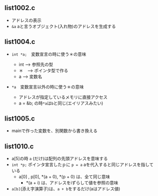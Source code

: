 ## list1002.c
-  アドレスの表示
-  `&a` aと言うオブジェクト(入れ物)のアドレスを生成する

## list1004.c
- `int *a;`　変数宣言の時に使う＊の意味
  - int --> 参照先の型
  - ＊　--> ポインタ型で作る
  - a   --> 変数名

- `*a`　変数宣言以外の時に使う＊の意味
  - アドレスが指定しているメモリに直接アクセス
  - a = &b; の時`*a`は`b`と同じ(エイリアスみたい)

## list1005.c
- mainで作った変数を、別関数から書き換える

## list1010.c
- a[5]の時 `a` (だけ)は配列の先頭アドレスを意味する
- `int *p;` ポインタ宣言したｐに `p = a` aを代入すると同じアドレスを指している
  - a[0] , p[0], *(a + 0), *(p + 0)  は、全て同じ意味
    - *(a + i) は、アドレスをiずらして値を参照の意味
- ` a[b] `(添え字演算子)は、`a + b`をするだけ(aはアドレス値)
